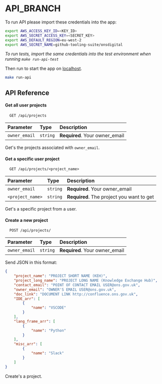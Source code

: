 # API_BRANCH

To run API please import these credentials into the app:

```bash
export AWS_ACCESS_KEY_ID=<KEY_ID>
export AWS_SECRET_ACCESS_KEY=<SECRET_KEY>
export AWS_DEFAULT_REGION=eu-west-2
export AWS_SECRET_NAME=github-tooling-suite/onsdigital
```

*To run tests, import the same credentials into the test environment when running `make run-api-test`*

Then run to start the app on [localhost](http://127.0.0.1:5000).

```bash
make run-api
```


## API Reference

#### Get all user projects

```http
  GET /api/projects
```

| Parameter | Type     | Description                |
| :-------- | :------- | :------------------------- |
| `owner_email` | `string` | **Required**. Your owner_email |

Get's the projects associated with `owner_email`.

#### Get a specific user project

```http
  GET /api/projects/<project_name>
```

| Parameter | Type     | Description                       |
| :-------- | :------- | :-------------------------------- |
| `owner_email`      | `string` | **Required**. Your owner_email |
| `<project_name>`      | `string` | **Required**. The project you want to get |


Get's a specific project from a user.

#### Create a new project

```http
  POST /api/projects/
```

| Parameter | Type     | Description                       |
| :-------- | :------- | :-------------------------------- |
| `owner_email`      | `string` | **Required**. Your owner_email |

Send JSON in this format:
```JSON
{
    "project_name": "PROJECT SHORT NAME (KEH)",
    "project_long_name": "PROJECT LONG NAME (Knowledge Exchange Hub)",
    "contact_email": "POINT OF CONTACT EMAIL USER@ons.gov.uk",
    "owner_email": "OWNER'S EMAIL USER@ons.gov.uk",
    "doc_link": "DOCUMENT LINK http://confluence.ons.gov.uk",
    "IDE_arr": [
        {
            "name": "VSCODE"
        }
    ],
    "lang_frame_arr": [
        {
            "name": "Python"
        }
    ],
    "misc_arr": [
        {
            "name": "Slack"
        }
    ]
}
```
Create's a project.